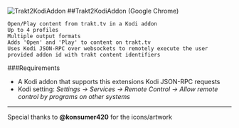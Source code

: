 ![Trakt2KodiAddon](https://github.com/anxdpanic/Trakt2KodiAddon-Extension/blob/chrome/images/icon_128.png?raw=true)
##Trakt2KodiAddon (Google Chrome)
```
Open/Play content from trakt.tv in a Kodi addon
Up to 4 profiles
Multiple output formats
Adds 'Open' and 'Play' to content on trakt.tv
Uses Kodi JSON-RPC over websockets to remotely execute the user provided addon id with trakt content identifiers
```
###Requirements
- A Kodi addon that supports this extensions Kodi JSON-RPC requests
- Kodi setting: _Settings -> Services -> Remote Control -> Allow remote control by programs on other systems_

---

Special thanks to **@konsumer420** for the icons/artwork

